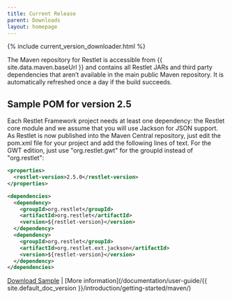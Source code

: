 ```yaml
---
title: Current Release
parent: Downloads
layout: homepage
---
```


{% include current_version_downloader.html %}

The Maven repository for Restlet is accessible from {{ site.data.maven.baseUrl }} and contains all Restlet JARs and third party dependencies that aren’t available in the main public Maven repository. It is automatically refreshed once a day if the build succeeds.

## Sample POM for version 2.5
Each Restlet Framework project needs at least one dependency: the Restlet core module and we assume that you will use Jackson for JSON support. As Restlet is now published into the Maven Central repository, just edit the pom.xml file for your project and add the following lines of text. For the GWT edition, just use "org.restlet.gwt" for the groupId instead of "org.restlet":

```xml
<properties>
  <restlet-version>2.5.0</restlet-version>
</properties>

<dependencies>
  <dependency>
    <groupId>org.restlet</groupId>
    <artifactId>org.restlet</artifactId>
    <version>${restlet-version}</version>
  </dependency>
  <dependency>
    <groupId>org.restlet</groupId>
    <artifactId>org.restlet.ext.jackson</artifactId>
    <version>${restlet-version}</version>
  </dependency>
</dependencies>
```

[Download Sample](/downloads/current/pom.xml) |
[More information](/documentation/user-guide/{{ site.default_doc_version }}/introduction/getting-started/maven/)
